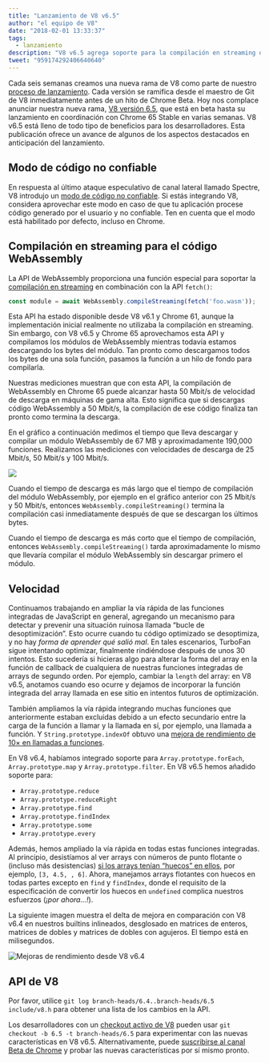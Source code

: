 ```yaml
---
title: "Lanzamiento de V8 v6.5"
author: "el equipo de V8"
date: "2018-02-01 13:33:37"
tags: 
  - lanzamiento
description: "V8 v6.5 agrega soporte para la compilación en streaming de WebAssembly e incluye un nuevo “modo de código no confiable”."
tweet: "959174292406640640"
---
```

Cada seis semanas creamos una nueva rama de V8 como parte de nuestro [proceso de lanzamiento](/docs/release-process). Cada versión se ramifica desde el maestro de Git de V8 inmediatamente antes de un hito de Chrome Beta. Hoy nos complace anunciar nuestra nueva rama, [V8 versión 6.5](https://chromium.googlesource.com/v8/v8.git/+log/branch-heads/6.5), que está en beta hasta su lanzamiento en coordinación con Chrome 65 Stable en varias semanas. V8 v6.5 está lleno de todo tipo de beneficios para los desarrolladores. Esta publicación ofrece un avance de algunos de los aspectos destacados en anticipación del lanzamiento.

<!--truncate-->
## Modo de código no confiable

En respuesta al último ataque especulativo de canal lateral llamado Spectre, V8 introdujo un [modo de código no confiable](/docs/untrusted-code-mitigations). Si estás integrando V8, considera aprovechar este modo en caso de que tu aplicación procese código generado por el usuario y no confiable. Ten en cuenta que el modo está habilitado por defecto, incluso en Chrome.

## Compilación en streaming para el código WebAssembly

La API de WebAssembly proporciona una función especial para soportar la [compilación en streaming](https://developers.google.com/web/updates/2018/04/loading-wasm) en combinación con la API `fetch()`:

```js
const module = await WebAssembly.compileStreaming(fetch('foo.wasm'));
```

Esta API ha estado disponible desde V8 v6.1 y Chrome 61, aunque la implementación inicial realmente no utilizaba la compilación en streaming. Sin embargo, con V8 v6.5 y Chrome 65 aprovechamos esta API y compilamos los módulos de WebAssembly mientras todavía estamos descargando los bytes del módulo. Tan pronto como descargamos todos los bytes de una sola función, pasamos la función a un hilo de fondo para compilarla.

Nuestras mediciones muestran que con esta API, la compilación de WebAssembly en Chrome 65 puede alcanzar hasta 50 Mbit/s de velocidad de descarga en máquinas de gama alta. Esto significa que si descargas código WebAssembly a 50 Mbit/s, la compilación de ese código finaliza tan pronto como termina la descarga.

En el gráfico a continuación medimos el tiempo que lleva descargar y compilar un módulo WebAssembly de 67 MB y aproximadamente 190,000 funciones. Realizamos las mediciones con velocidades de descarga de 25 Mbit/s, 50 Mbit/s y 100 Mbit/s.

![](/_img/v8-release-65/wasm-streaming-compilation.svg)

Cuando el tiempo de descarga es más largo que el tiempo de compilación del módulo WebAssembly, por ejemplo en el gráfico anterior con 25 Mbit/s y 50 Mbit/s, entonces `WebAssembly.compileStreaming()` termina la compilación casi inmediatamente después de que se descargan los últimos bytes.

Cuando el tiempo de descarga es más corto que el tiempo de compilación, entonces `WebAssembly.compileStreaming()` tarda aproximadamente lo mismo que llevaría compilar el módulo WebAssembly sin descargar primero el módulo.

## Velocidad

Continuamos trabajando en ampliar la vía rápida de las funciones integradas de JavaScript en general, agregando un mecanismo para detectar y prevenir una situación ruinosa llamada “bucle de desoptimización”. Esto ocurre cuando tu código optimizado se desoptimiza, y no hay _forma de aprender qué salió mal_. En tales escenarios, TurboFan sigue intentando optimizar, finalmente rindiéndose después de unos 30 intentos. Esto sucedería si hicieras algo para alterar la forma del array en la función de callback de cualquiera de nuestras funciones integradas de arrays de segundo orden. Por ejemplo, cambiar la `length` del array: en V8 v6.5, anotamos cuando eso ocurre y dejamos de incorporar la función integrada del array llamada en ese sitio en intentos futuros de optimización.

También ampliamos la vía rápida integrando muchas funciones que anteriormente estaban excluidas debido a un efecto secundario entre la carga de la función a llamar y la llamada en sí, por ejemplo, una llamada a función. Y `String.prototype.indexOf` obtuvo una [mejora de rendimiento de 10× en llamadas a funciones](https://bugs.chromium.org/p/v8/issues/detail?id=6270).

En V8 v6.4, habíamos integrado soporte para `Array.prototype.forEach`, `Array.prototype.map` y `Array.prototype.filter`. En V8 v6.5 hemos añadido soporte para:

- `Array.prototype.reduce`
- `Array.prototype.reduceRight`
- `Array.prototype.find`
- `Array.prototype.findIndex`
- `Array.prototype.some`
- `Array.prototype.every`

Además, hemos ampliado la vía rápida en todas estas funciones integradas. Al principio, desistíamos al ver arrays con números de punto flotante o (incluso más desistencias) [si los arrays tenían “huecos” en ellos](/blog/elements-kinds), por ejemplo, `[3, 4.5, , 6]`. Ahora, manejamos arrays flotantes con huecos en todas partes excepto en `find` y `findIndex`, donde el requisito de la especificación de convertir los huecos en `undefined` complica nuestros esfuerzos (_¡por ahora…!_).

La siguiente imagen muestra el delta de mejora en comparación con V8 v6.4 en nuestros builtins inlineados, desglosado en matrices de enteros, matrices de dobles y matrices de dobles con agujeros. El tiempo está en milisegundos.

![Mejoras de rendimiento desde V8 v6.4](/_img/v8-release-65/performance-improvements.svg)

## API de V8

Por favor, utilice `git log branch-heads/6.4..branch-heads/6.5 include/v8.h` para obtener una lista de los cambios en la API.

Los desarrolladores con un [checkout activo de V8](/docs/source-code#using-git) pueden usar `git checkout -b 6.5 -t branch-heads/6.5` para experimentar con las nuevas características en V8 v6.5. Alternativamente, puede [suscribirse al canal Beta de Chrome](https://www.google.com/chrome/browser/beta.html) y probar las nuevas características por sí mismo pronto.
